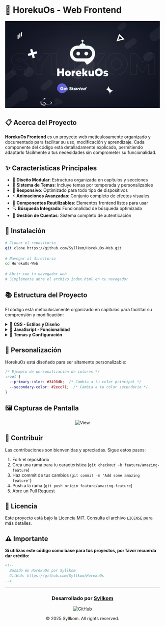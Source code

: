 # 🚀 HorekuOs - Web Frontend

<div align="center">
  
  ![HorekuOs](img/preview.png)
  
</div>

## 📋 Acerca del Proyecto

**HorekuOs Frontend** es un proyecto web meticulosamente organizado y documentado para facilitar su uso, modificación y aprendizaje. Cada componente del código está detalladamente explicado, permitiendo adaptarlo fácilmente a tus necesidades sin comprometer su funcionalidad.

## ✨ Características Principales

- 🎨 **Diseño Modular**: Estructura organizada en capítulos y secciones
- 🌈 **Sistema de Temas**: Incluye temas por temporada y personalizables
- 📱 **Responsivo**: Optimizado para todo tipo de dispositivos
- ⚡ **Animaciones Avanzadas**: Conjunto completo de efectos visuales
- 🧩 **Componentes Reutilizables**: Elementos frontend listos para usar
- 🔍 **Búsqueda Integrada**: Funcionalidad de búsqueda optimizada
- 👤 **Gestión de Cuentas**: Sistema completo de autenticación

## 🔧 Instalación

```bash
# Clonar el repositorio
git clone https://github.com/Syllkom/HorekuOs-Web.git

# Navegar al directorio
cd HorekuOs-Web

# Abrir con tu navegador web
# Simplemente abre el archivo index.html en tu navegador
```

## 📚 Estructura del Proyecto

El código está meticulosamente organizado en capítulos para facilitar su comprensión y modificación:

<details>
<summary>📂 <b>CSS - Estilos y Diseño</b></summary>

### 1. CONFIGURACIÓN GENERAL
- 1.1 Fuentes personalizadas
- 1.2 Variables y propiedades (colores, fuentes, espaciado)
- 1.3 Reset y estilos base

### 2. ESTRUCTURA PRINCIPAL
- 2.1 Reset y estilos base
- 2.2 Contenedor y fondo

### 3. NAVEGACIÓN
- 3.1 Menú Toggle
- 3.2 Menú lateral
- 3.3 Navegación inferior

### 4. COMPONENTES
- 4.1 Header
- 4.2 Botones
- 4.3 Tarjetas
- 4.4 Formularios
- 4.5 Información de usuario

### 5. VISTAS ESPECÍFICAS
- 5.1-5.9 Diferentes vistas y sus configuraciones

### 6. REDES SOCIALES Y TÉRMINOS
- 6.1 Iconos de redes sociales
- 6.2 Vista términos y políticas
- 6.3 Soporte
- 6.4 Estilos para comunidad

### 7. CUENTA (View)
- 7.1 Vistas generales

### 8. UTILIDADES
- 8.1 Clases de utilidad
- 8.2 Media Queries

### 9. ANIMACIONES
- 9.1 Animaciones avanzadas
- 9.2 Animaciones para elementos específicos
</details>

<details>
<summary>📂 <b>JavaScript - Funcionalidad</b></summary>

### 10. UTILIDADES Y FUNCIONES AUXILIARES

### 11. GESTIÓN DE VISTAS

### 12. AUTENTICACIÓN DE USUARIOS

### 13. GESTIÓN DE PERFIL DE USUARIO
- 13.1 Descarga de versiones
- 13.2 Manejo de campos de contraseña

### 14. INICIALIZACIÓN DE LA APLICACIÓN
- 14.1 Configuración de Event Listeners

### 15. FUNCIONES PARA VISTAS DE CUENTA
- 15.1-15.5 Diferentes funcionalidades de cuenta

### 16. EVENT LISTENERS PARA VISTAS DE CUENTA

### 17. MODULO - SEARCH

### 18. MODULO - NAVEGACIÓN
</details>

<details>
<summary>📂 <b>Temas y Configuración</b></summary>

### 19. TEMAS Y EFECTOS DE TEMPORADA
- 19.1 Variables para temas
- 19.2 Temas de colores
- 19.3 Temas de temporada
- 19.4 Efectos de temporada
- 19.5 Ajuste de tamaño de texto
- 19.6 Toast para notificaciones

### 20. CONFIGURACIÓN TEMAS Y TEMPORADAS
- 20.1 Configuración general
- 20.2 Configuración de temporadas
</details>

## 🎨 Personalización

HorekuOs está diseñado para ser altamente personalizable:

```css
/* Ejemplo de personalización de colores */
:root {
  --primary-color: #3498db;  /* Cambia a tu color principal */
  --secondary-color: #2ecc71;  /* Cambia a tu color secundario */
}
```

## 🖼️ Capturas de Pantalla

<div align="center">
  <img src="https://files.catbox.moe/pvm9j5.png" alt="View" width="400"/>
</div>

## 🤝 Contribuir

Las contribuciones son bienvenidas y apreciadas. Sigue estos pasos:

1. Fork el repositorio
2. Crea una rama para tu característica (`git checkout -b feature/amazing-feature`)
3. Haz commit de tus cambios (`git commit -m 'Add some amazing feature'`)
4. Push a la rama (`git push origin feature/amazing-feature`)
5. Abre un Pull Request

## 📝 Licencia

Este proyecto está bajo la Licencia MIT. Consulta el archivo `LICENSE` para más detalles.

## ⚠️ Importante

**Si utilizas este código como base para tus proyectos, por favor recuerda dar crédito:**

```html
<!-- 
  Basado en HorekuOs por Syllkom
  GitHub: https://github.com/Syllkom/HorekuOs
-->
```

---

<div align="center">
  
  ### Desarrollado por [Syllkom](https://github.com/Syllkom)
  
  [![GitHub](https://img.shields.io/badge/GitHub-Syllkom-181717?style=for-the-badge&logo=github)](https://github.com/Syllkom)
  
  © 2025 Syllkom. All rights reserved.
  
</div>
